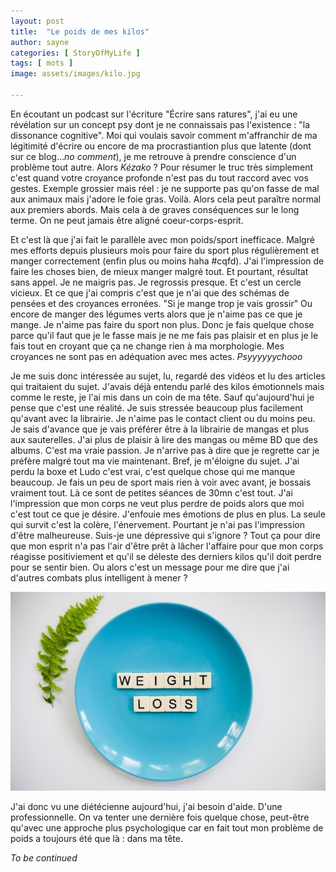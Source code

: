 ```yaml
---
layout: post
title:  "Le poids de mes kilos"
author: sayne
categories: [ StoryOfMyLife ]
tags: [ mots ]
image: assets/images/kilo.jpg

---
```


En écoutant un podcast sur l'écriture "Écrire sans ratures", j'ai eu une révélation sur un concept psy dont je ne connaissais pas l'existence : "la dissonance cognitive". Moi qui voulais savoir comment m'affranchir de ma légitimité d'écrire ou encore de ma procrastiantion plus que latente (dont sur ce blog...*no comment*), je me retrouve à prendre conscience d'un problème tout autre. Alors *Kézako* ? Pour résumer le truc très simplement c'est quand votre croyance profonde n'est pas du tout raccord avec vos gestes. Exemple grossier mais réel : je ne supporte pas qu'on fasse de mal aux animaux mais j'adore le foie gras. Voilà. Alors cela peut paraître normal aux premiers abords. Mais cela à de graves conséquences sur le long terme. On ne peut jamais être aligné coeur-corps-esprit. 

Et c'est là que j'ai fait le parallèle avec mon poids/sport inefficace. Malgré mes efforts depuis plusieurs mois pour faire du sport plus régulièrement et manger correctement (enfin plus ou moins haha #cqfd). J'ai l'impression de faire les choses bien, de mieux manger malgré tout. Et pourtant, résultat sans appel. Je ne maigris pas. Je regrossis presque. Et c'est un cercle vicieux. Et ce que j'ai compris c'est que je n'ai que des schémas de pensées et des croyances erronées. "Si je mange trop je vais grossir" Ou encore de manger des légumes verts alors que je n'aime pas ce que je mange. Je n'aime pas faire du sport non plus. Donc je fais quelque chose parce qu'il faut que je le fasse mais je ne me fais pas plaisir et en plus je le fais tout en croyant que ça ne change rien à ma morphologie. Mes croyances ne sont pas en adéquation avec mes actes. *Psyyyyyychooo* 

Je me suis donc intéressée au sujet, lu, regardé des vidéos et lu des articles qui traitaient du sujet. J'avais déjà entendu parlé des kilos émotionnels mais comme le reste, je l'ai mis dans un coin de ma tête. Sauf qu'aujourd'hui je pense que c'est une réalité. Je suis stressée beaucoup plus facilement qu'avant avec la librairie. Je n'aime pas le contact client ou du moins peu. Je sais d'avance que je vais préférer être à la librairie de mangas et plus aux sauterelles. J'ai plus de plaisir à lire des mangas ou même BD que des albums. C'est ma vraie passion. Je n'arrive pas à dire que je regrette car je préfère malgré tout ma vie maintenant. Bref, je m'éloigne du sujet. J'ai perdu la boxe et Ludo c'est vrai, c'est quelque chose qui me manque beaucoup. Je fais un peu de sport mais rien à voir avec avant, je bossais vraiment tout. Là ce sont de petites séances de 30mn c'est tout. J'ai l'impression que mon corps ne veut plus perdre de poids alors que moi c'est tout ce que je désire. J'enfouie mes émotions de plus en plus. La seule qui survit c'est la colère, l'énervement. Pourtant je n'ai pas l'impression d'être malheureuse. Suis-je une dépressive qui s'ignore ? Tout ça pour dire que mon esprit n'a pas l'air d'être prêt à lâcher l'affaire pour que mon corps réagisse positiviement et qu'il se déleste des derniers kilos qu'il doit perdre pour se sentir bien. Ou alors c'est un message pour me dire que j'ai d'autres combats plus intelligent à mener ? 

![alt text](../assets/images/kilo2.jpg "Logo Title Text 1")

J'ai donc vu une diétécienne aujourd'hui, j'ai besoin d'aide. D'une professionnelle. On va tenter une dernière fois quelque chose, peut-être qu'avec une approche plus psychologique car en fait tout mon problème de poids a toujours été que là : dans ma tête.

*To be continued*	